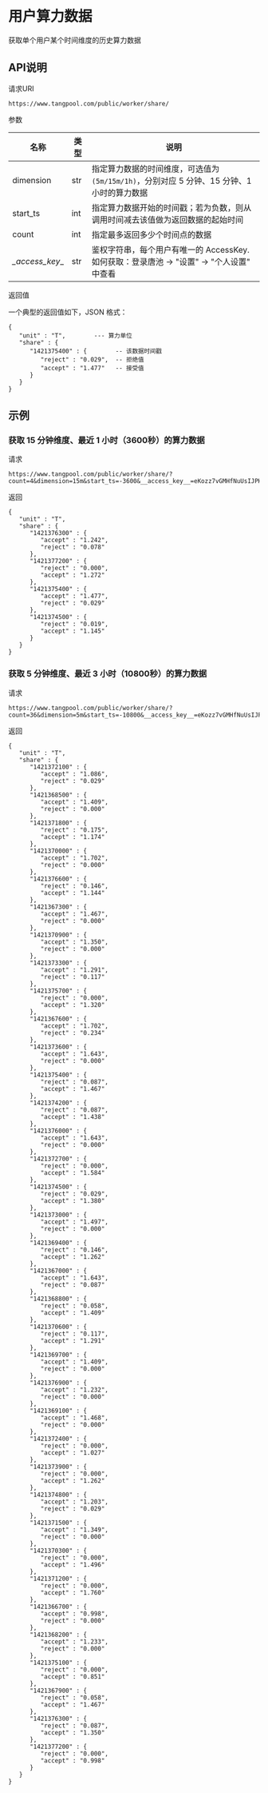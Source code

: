 # 用户算力数据

获取单个用户某个时间维度的历史算力数据

## API说明

请求URI

`https://www.tangpool.com/public/worker/share/`

参数

|名称|类型|说明|
|---|----|------|
|dimension|str|指定算力数据的时间维度，可选值为`(5m/15m/1h)`，分别对应 5 分钟、15 分钟、1 小时的算力数据|
|start_ts|int|指定算力数据开始的时间戳；若为负数，则从调用时间减去该值做为返回数据的起始时间|
|count|int|指定最多返回多少个时间点的数据|
|_\_access_key_\_|str|鉴权字符串，每个用户有唯一的 AccessKey. 如何获取：登录唐池 -> "设置" -> "个人设置" 中查看 |

返回值

一个典型的返回值如下，JSON 格式：


    {
       "unit" : "T",        --- 算力单位
       "share" : {
          "1421375400" : {        -- 该数据时间戳
             "reject" : "0.029",  -- 拒绝值
             "accept" : "1.477"   -- 接受值
          }
       }
    }

## 示例

### 获取 15 分钟维度、最近 1 小时（3600秒）的算力数据

请求

```
https://www.tangpool.com/public/worker/share/?count=4&dimension=15m&start_ts=-3600&__access_key__=eKozz7vGMHfNuUsIJPHRMkq8EcQ0R9P3
```
    
返回
        
    {
       "unit" : "T",
       "share" : {
          "1421376300" : {
             "accept" : "1.242",
             "reject" : "0.078"
          },
          "1421377200" : {
             "reject" : "0.000",
             "accept" : "1.272"
          },
          "1421375400" : {
             "accept" : "1.477",
             "reject" : "0.029"
          },
          "1421374500" : {
             "reject" : "0.019",
             "accept" : "1.145"
          }
       }
    }


### 获取 5 分钟维度、最近 3 小时（10800秒）的算力数据

请求

```
https://www.tangpool.com/public/worker/share/?count=36&dimension=5m&start_ts=-10800&__access_key__=eKozz7vGMHfNuUsIJPHRMkq8EcQ0R9P3
```    

返回

    {
       "unit" : "T",
       "share" : {
          "1421372100" : {
             "accept" : "1.086",
             "reject" : "0.029"
          },
          "1421368500" : {
             "accept" : "1.409",
             "reject" : "0.000"
          },
          "1421371800" : {
             "reject" : "0.175",
             "accept" : "1.174"
          },
          "1421370000" : {
             "accept" : "1.702",
             "reject" : "0.000"
          },
          "1421376600" : {
             "reject" : "0.146",
             "accept" : "1.144"
          },
          "1421367300" : {
             "accept" : "1.467",
             "reject" : "0.000"
          },
          "1421370900" : {
             "accept" : "1.350",
             "reject" : "0.000"
          },
          "1421373300" : {
             "accept" : "1.291",
             "reject" : "0.117"
          },
          "1421375700" : {
             "reject" : "0.000",
             "accept" : "1.320"
          },
          "1421367600" : {
             "accept" : "1.702",
             "reject" : "0.234"
          },
          "1421373600" : {
             "accept" : "1.643",
             "reject" : "0.000"
          },
          "1421375400" : {
             "reject" : "0.087",
             "accept" : "1.467"
          },
          "1421374200" : {
             "reject" : "0.087",
             "accept" : "1.438"
          },
          "1421376000" : {
             "accept" : "1.643",
             "reject" : "0.000"
          },
          "1421372700" : {
             "reject" : "0.000",
             "accept" : "1.584"
          },
          "1421374500" : {
             "reject" : "0.029",
             "accept" : "1.380"
          },
          "1421373000" : {
             "accept" : "1.497",
             "reject" : "0.000"
          },
          "1421369400" : {
             "reject" : "0.146",
             "accept" : "1.262"
          },
          "1421367000" : {
             "accept" : "1.643",
             "reject" : "0.087"
          },
          "1421368800" : {
             "reject" : "0.058",
             "accept" : "1.409"
          },
          "1421370600" : {
             "reject" : "0.117",
             "accept" : "1.291"
          },
          "1421369700" : {
             "accept" : "1.409",
             "reject" : "0.000"
          },
          "1421376900" : {
             "accept" : "1.232",
             "reject" : "0.000"
          },
          "1421369100" : {
             "accept" : "1.468",
             "reject" : "0.000"
          },
          "1421372400" : {
             "reject" : "0.000",
             "accept" : "1.027"
          },
          "1421373900" : {
             "reject" : "0.000",
             "accept" : "1.262"
          },
          "1421374800" : {
             "accept" : "1.203",
             "reject" : "0.029"
          },
          "1421371500" : {
             "accept" : "1.349",
             "reject" : "0.000"
          },
          "1421370300" : {
             "reject" : "0.000",
             "accept" : "1.496"
          },
          "1421371200" : {
             "reject" : "0.000",
             "accept" : "1.760"
          },
          "1421366700" : {
             "accept" : "0.998",
             "reject" : "0.000"
          },
          "1421368200" : {
             "accept" : "1.233",
             "reject" : "0.000"
          },
          "1421375100" : {
             "reject" : "0.000",
             "accept" : "0.851"
          },
          "1421367900" : {
             "reject" : "0.058",
             "accept" : "1.467"
          },
          "1421376300" : {
             "reject" : "0.087",
             "accept" : "1.350"
          },
          "1421377200" : {
             "reject" : "0.000",
             "accept" : "0.998"
          }
       }
    }

